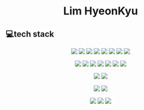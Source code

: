 <h1 align="center">Lim HyeonKyu</h1>


## 💻tech stack
<div align="center">
<img src="https://img.shields.io/badge/java-%23ED8B00.svg?style=for-the-badge&logo=openjdk&logoColor=white" /> <img src="https://img.shields.io/badge/spring-%236DB33F.svg?style=for-the-badge&logo=spring&logoColor=white" /> <img src="https://img.shields.io/badge/SpringBoot-%236DB33F.svg?style=for-the-badge&logo=spring&logoColor=white" /> <img src="https://img.shields.io/badge/python-3670A0?style=for-the-badge&logo=python&logoColor=ffdd54" /> <img src="https://img.shields.io/badge/MyBatis-F80000?style=for-the-badge&logo=oracle&logoColor=white" /> <img src="https://img.shields.io/badge/Apache%20Maven-C71A36?style=for-the-badge&logo=Apache%20Maven&logoColor=white" /> <img src="https://img.shields.io/badge/jpa-%23ED8B00.svg?style=for-the-badge&logoColor=white" /> <img src="https://img.shields.io/badge/Thymeleaf-%23005C0F.svg?style=for-the-badge&logo=Thymeleaf&logoColor=white" />

<img src="https://img.shields.io/badge/html5-%23E34F26.svg?style=for-the-badge&logo=html5&logoColor=white" /> <img src="https://img.shields.io/badge/css3-%231572B6.svg?style=for-the-badge&logo=css3&logoColor=white" /> <img src="https://img.shields.io/badge/jquery-%230769AD.svg?style=for-the-badge&logo=jquery&logoColor=white" /> <img src="https://img.shields.io/badge/AJAX-%230769AD.svg?style=for-the-badge&logo=jquery&logoColor=white" /> <img src="https://img.shields.io/badge/javascript-%23323330.svg?style=for-the-badge&logo=javascript&logoColor=%23F7DF1E" /> <img src="https://img.shields.io/badge/JSTL-%23323330.svg?style=for-the-badge&logo=javascript&logoColor=%23F7DF1E" /> <img src="https://img.shields.io/badge/Tiles-%23323330.svg?style=for-the-badge&logo=javascript&logoColor=%23F7DF1E" />

<img src="https://img.shields.io/badge/Oracle-F80000?style=for-the-badge&logo=oracle&logoColor=white" /> <img src="https://img.shields.io/badge/mysql-4479A1.svg?style=for-the-badge&logo=mysql&logoColor=white" />

<img src="https://img.shields.io/badge/github-%23121011.svg?style=for-the-badge&logo=github&logoColor=white" /> <img src="https://img.shields.io/badge/docker-%230db7ed.svg?style=for-the-badge&logo=docker&logoColor=white)" />
 
<img src="https://img.shields.io/badge/apache%20tomcat-%23F8DC75.svg?style=for-the-badge&logo=apache-tomcat&logoColor=black" /> <img src="https://img.shields.io/badge/AWS-%23FF9900.svg?style=for-the-badge&logo=amazon-aws&logoColor=white" /> <img src="https://img.shields.io/badge/Ubuntu-E95420?style=for-the-badge&logo=ubuntu&logoColor=white" />
</div>


